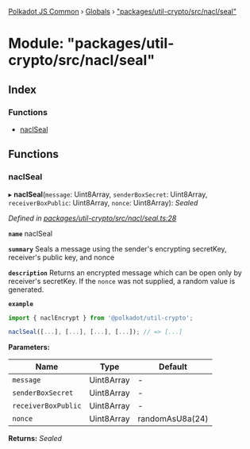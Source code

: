 [Polkadot JS Common](../README.md) › [Globals](../globals.md) › ["packages/util-crypto/src/nacl/seal"](_packages_util_crypto_src_nacl_seal_.md)

# Module: "packages/util-crypto/src/nacl/seal"

## Index

### Functions

* [naclSeal](_packages_util_crypto_src_nacl_seal_.md#naclseal)

## Functions

###  naclSeal

▸ **naclSeal**(`message`: Uint8Array, `senderBoxSecret`: Uint8Array, `receiverBoxPublic`: Uint8Array, `nonce`: Uint8Array): *Sealed*

*Defined in [packages/util-crypto/src/nacl/seal.ts:28](https://github.com/polkadot-js/common/blob/1c6b4bfc/packages/util-crypto/src/nacl/seal.ts#L28)*

**`name`** naclSeal

**`summary`** Seals a message using the sender's encrypting secretKey, receiver's public key, and nonce

**`description`** 
Returns an encrypted message which can be open only by receiver's secretKey. If the `nonce` was not supplied, a random value is generated.

**`example`** 
<BR>

```javascript
import { naclEncrypt } from '@polkadot/util-crypto';

naclSeal([...], [...], [...], [...]); // => [...]
```

**Parameters:**

Name | Type | Default |
------ | ------ | ------ |
`message` | Uint8Array | - |
`senderBoxSecret` | Uint8Array | - |
`receiverBoxPublic` | Uint8Array | - |
`nonce` | Uint8Array | randomAsU8a(24) |

**Returns:** *Sealed*
